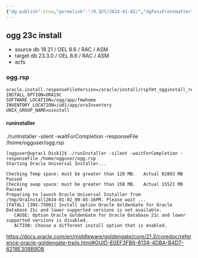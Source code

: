 ```yaml
---
{"dg-publish":true,"permalink":"/9.일지/2024-01-02/","dgPassFrontmatter":true,"noteIcon":""}
---
```




## ogg 23c install

- source db 19.21 / OEL 8.6 / RAC / ASM
- target db 23.3.0 / OEL 8.6 / RAC / ASM
- acfs 
### ogg.rsp
```
oracle.install.responseFileVersion=/oracle/install/rspfmt_ogginstall_response_schema_v23_1_0
INSTALL_OPTION=ORA19C
SOFTWARE_LOCATION=/ogg/app/fmwhome
INVENTORY_LOCATION=/u01/app/oraInventory
UNIX_GROUP_NAME=oinstall
```
#### runinstaller
 ./runInstaller -silent -waitForCompletion -responseFile /home/ogguser/ogg.rsp
```
[ogguser@uprac1 Disk1]$ ./runInstaller -silent -waitForCompletion -responseFile /home/ogguser/ogg.rsp
Starting Oracle Universal Installer...

Checking Temp space: must be greater than 120 MB.   Actual 82893 MB    Passed
Checking swap space: must be greater than 150 MB.   Actual 15521 MB    Passed
Preparing to launch Oracle Universal Installer from /tmp/OraInstall2024-01-02_09-45-16PM. Please wait ...
[FATAL] [INS-75001] Install option Oracle GoldenGate for Oracle Database 21c and lower supported versions is not available.
   CAUSE: Option Oracle GoldenGate for Oracle Database 21c and lower supported versions is disabled.
   ACTION: Choose a different install option that is enabled.
```


https://docs.oracle.com/en/middleware/goldengate/core/21.3/coredoc/reference-oracle-goldengate-trails.html#GUID-E0EF3FB6-8134-4DBA-B4D7-6218E308B9DB